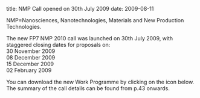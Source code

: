 title: NMP Call opened on 30th July 2009
date: 2009-08-11 

NMP=Nanosciences, Nanotechnologies, Materials and New Production Technologies.
<!--break-->
The new FP7 NMP 2010 call was launched on 30th July 2009, with staggered closing dates for proposals on:  
30 November 2009  
08 December 2009  
15 December 2009  
02 February 2009  

You can download the new Work Programme by clicking on the icon below. The summary of the call details can be found from p.43 onwards.